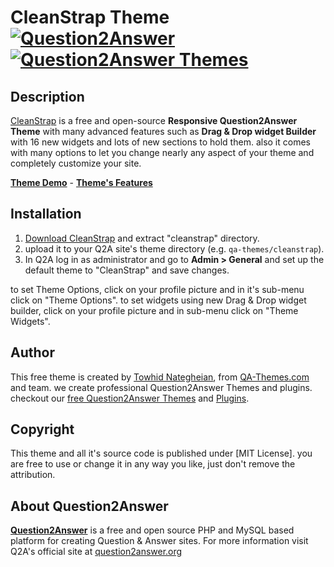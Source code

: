 # CleanStrap Theme [![Question2Answer](http://qa-themes.com/files/q2a-logo.png)](http://www.question2answer.org/) [![Question2Answer Themes](http://qa-themes.com/files/qa-logo.jpg)](http://qa-themes.com/ "Q2A Themes & Plugins")

## Description
[CleanStrap](http://qa-themes.com/themes/cleanstrap "Q2A CleanStrao Theme Features")  is a free and open-source **Responsive Question2Answer Theme** with many advanced features such as **Drag & Drop widget Builder** with 16 new widgets and lots of new sections to hold them. also it comes with many options to let you change nearly any aspect of your theme and completely customize your site.

**[Theme Demo](http://demo.qa-themes.com/cleanstrap/ "CleanStrap Theme's Demo")** - **[Theme's Features](http://qa-themes.com/themes/cleanstrap "CleanStrap Theme's features")**

## Installation

1. [Download CleanStrap](http://qa-themes.com/shop/cleanstrap "CleanStrap Free Download") and extract "cleanstrap" directory.
2. upload it to your Q2A site's theme directory (e.g. `qa-themes/cleanstrap`).
3. In Q2A log in as administrator and go to **Admin > General** and set up the default theme to "CleanStrap" and save changes.

to set Theme Options, click on your profile picture and in it's sub-menu click on "Theme Options".
to set widgets using new Drag & Drop widget builder, click on your profile picture and in sub-menu click on "Theme Widgets".

## Author

This free theme is created by [Towhid Nategheian](http://therational.ist/ "Freelance Question2Answer Developer"), from [QA-Themes.com](http://QA-Themes.com "Q2A Themes and Plugins") and team. we create professional Question2Answer Themes and plugins. checkout our [free Question2Answer Themes](http://qa-themes.com/themes "Q2A Themes") and [Plugins](http://qa-themes.com/plugins "Free Q2A Plugins").

## Copyright

This theme and all it's source code is published under [MIT License]. you are free to use or change it in any way you like, just don't remove the attribution.

## About Question2Answer

**[Question2Answer](http://qa-themes.com/question2answer "Q2A Features")** is a free and open source PHP and MySQL based platform for creating Question & Answer sites. For more information visit Q2A's official site at [question2answer.org](http://www.question2answer.org/)

